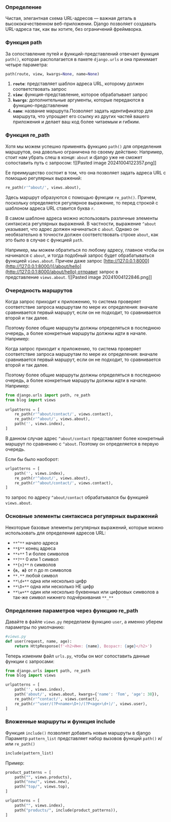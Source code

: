 ### Определение 
Чистая, элегантная схема URL-адресов — важная деталь в высококачественном веб-приложении. Django позволяет создавать URL-адреса так, как вы хотите, без ограничений фреймворка.

### Функция path
За сопоставление путей и функций-представлений отвечает функция `path()`, которая располагается в пакете `django.urls` и она принимает четыре параметра:

```python
path(route, view, kwargs=None, name=None)
```
1. **`route`**: представляет шаблон адреса URL, которому должен соответствовать запрос
2. **`view`**: функция-представление, которое обрабатывает запрос
3. **`kwargs`**: дополнительные аргументы, которые передаются в функцию-представление
5. **`name`**: название маршрута.Позволяет задать идентификатор для маршрута, что упрощает его ссылку из других частей вашего приложения и делает ваш код более читаемым и гибким.

### Функция re_path
Хотя мы можем успешно применять функцию `path()` для определения маршрутов, она довольно ограничена по своему действию:
Например, стоит нам убрать слеш в конце: `about` и django уже не сможет сопоставить путь с запросом:
![[Pasted image 20241004122357.png]]

Ее преимущество состоит в том, что она позволяет задать адреса URL с помощью регулярных выражений:
```python
re_path(r'^about/', views.about),
```

Здесь маршрут образуются с помощью функции `re_path()`. Причем, поскольку определяется регулярное выражение, то перед строкой с шаблоном адреса URL ставится буква `r`.

В самом шаблоне адреса можно использовать различные элементы синтаксиса регулярных выражений. В частности, выражение `^about` указывает, что адрес должен начинаться с `about`. Однако он необязательно в точности должен соответствовать строке `about`, как это было в случае с функцией `path`.

Например, мы можем обратиться по любому адресу, главное чтобы он начинался с `about`, и тогда подобный запрос будет обрабатываться функцией `views.about`. Причем даже запрос [http://127.0.0.1:8000](http://127.0.0.1:8000/)[/about/hello](http://127.0.0.1:8000/about/hello) отправит запрос в представление `views.about`.
![[Pasted image 20241004122846.png]]

### Очередность маршрутов
Когда запрос приходит к приложению, то система проверяет соответствие запроса маршрутам по мере их определения: вначале сравнивается первый маршрут, если он не подходит, то сравнивается второй и так далее.

Поэтому более общие маршруты должны определяться в последнюю очередь, а более конкретные маршруты должны идти в начале. Например:

Когда запрос приходит к приложению, то система проверяет соответствие запроса маршрутам по мере их определения: вначале сравнивается первый маршрут, если он не подходит, то сравнивается второй и так далее.

Поэтому более общие маршруты должны определяться в последнюю очередь, а более конкретные маршруты должны идти в начале. Например:
```python
from django.urls import path, re_path
from blog import views
 
urlpatterns = [
    re_path(r'^about/contact/', views.contact),
    re_path(r'^about/', views.about),
    path('', views.index),
]
```
В данном случае адрес `^about/contact` представляет более конкретный маршрут по сравнению c `^about`. Поэтому он определяется в первую очередь.

Если бы было наоборот:
```python
urlpatterns = [
    path('', views.index),
    re_path(r'^about/', views.about),
    re_path(r'^about/contact/', views.contact),
]
```
то запрос по адресу `^about/contact` обрабатывался бы функцией `views.about`.

### Основные элементы синтаксиса регулярных выражений
Некоторые базовые элементы регулярных выражений, которые можно использовать для определения адресов URL:
- `**^**` начало адреса
- `**$**` конец адреса
- `**+**` 1 и более символов
- `**?**` 0 или 1 символ
- `**{n}**` n символов
- **`{n, m}`** от n до m символов
- `**.**` любой символ
- `**\d+**` одна или несколько цифр
- `**\D+**` одна или несколько НЕ цифр
- `**\w+**` один или несколько буквенных или цифровых символов а так-же символ нижнего подчёркивания `**_**`

### Определение параметров через функцию re_path
Давайте в файле `views.py` переделаем функцию `user`, а именно уберем параметры по умолчанию:
```python
#views.py
def user(request, name, age):
    return HttpResponse(f'<h2>Имя: {name}, Возраст: {age}</h2>')
```
Теперь изменим файл `urls.py`, чтобы он мог сопоставить данные функции с запросами:
```python
from django.urls import path, re_path
from blog import views

urlpatterns = [
    path('', views.index),
    path('about/', views.about, kwargs={'name': 'Tom', 'age': 38}),
    re_path(r'^contact/', views.contact),
    re_path(r'^user/(?P<name>\D+)/(?P<age>\d+)/', views.user),
]
```

### Вложенные маршруты и функция include
Функция `include()` позволяет добавить новые маршруты в django
Параметр `pattern_list` представляет набор вызовов функций `path()` и/или `re_path()`
```python
include(pattern_list)
```

Пример:
```python
product_patterns = [
    path("", views.products),
    path("new/", views.new),
    path("top/", views.top),
]

urlpatterns = [
    path("", views.index),
    path("products/", include(product_patterns)),
]
```
